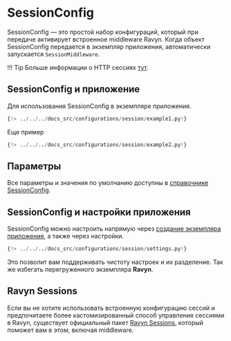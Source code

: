 # SessionConfig

SessionConfig — это простой набор конфигураций, который при передаче активирует встроенное middleware Ravyn.
Когда объект SessionConfig передается в экземпляр приложения, автоматически запускается `SessionMiddleware`.

!!! Tip
    Больше информации о HTTP сессиях
    <a href="https://developer.mozilla.org/en-US/docs/Web/HTTP/Session" target='_blank'>тут</a>.

## SessionConfig и приложение

Для использования SessionConfig в экземпляре приложения.

```python hl_lines="4 7"
{!> ../../../docs_src/configurations/session/example1.py!}
```

Еще пример

```python hl_lines="4-5 8"
{!> ../../../docs_src/configurations/session/example2.py!}
```

## Параметры

Все параметры и значения по умолчанию доступны в [справочнике SessionConfig](../references/configurations/session.md).

## SessionConfig и настройки приложения

SessionConfig можно настроить напрямую через [создание экземпляра приложения](#sessionconfig-and-application), а также через настройки.

```python
{!> ../../../docs_src/configurations/session/settings.py!}
```

Это позволит вам поддерживать чистоту настроек и их разделение. Так же избегать перегруженного экземпляра **Ravyn**.

## Ravyn Sessions

Если вы не хотите использовать встроенную конфигурацию сессий и предпочитаете более кастомизированный
способ управления сессиями в Ravyn, существует официальный пакет [Ravyn Sessions](https://ravyn-sessions.dymmond.com/),
который поможет вам в этом, включая middleware.
